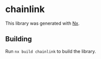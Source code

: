 # chainlink

This library was generated with [Nx](https://nx.dev).

## Building

Run `nx build chainlink` to build the library.
